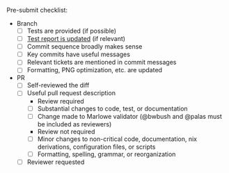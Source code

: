 <!--
Here are some checklists you may like to use. Use your judgement.

This is just a checklist, all the normative suggestions are covered in more detail in CONTRIBUTING.
-->

Pre-submit checklist:
- Branch
    - [ ] Tests are provided (if possible)
    - [ ] [Test report is updated](https://github.com/input-output-hk/marlowe-cardano/blob/main/marlowe/test/test-report.md) (if relevant)
    - [ ] Commit sequence broadly makes sense
    - [ ] Key commits have useful messages
    - [ ] Relevant tickets are mentioned in commit messages
    - [ ] Formatting, PNG optimization, etc. are updated
- PR
    - [ ] Self-reviewed the diff
    - [ ] Useful pull request description
        - Review required
        - [ ] Substantial changes to code, test, or documentation
        - [ ] Change made to Marlowe validator (@bwbush and @palas must be included as reviewers)
        - Review not required
        - [ ] Minor changes to non-critical code, documentation, nix derivations, configuration files, or scripts
        - [ ] Formatting, spelling, grammar, or reorganization
    - [ ] Reviewer requested
